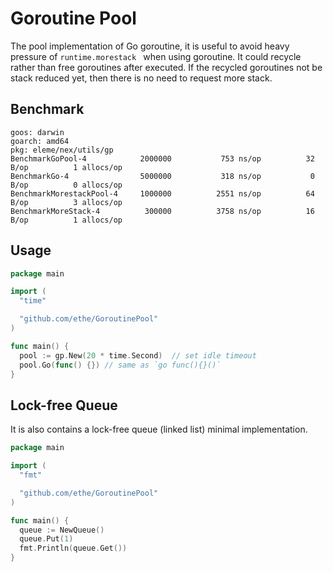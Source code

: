 # Goroutine Pool
The pool implementation of Go goroutine, it is useful to avoid heavy pressure of `runtime.morestack ` when using goroutine.
It could recycle rather than free goroutines after executed. If the recycled goroutines not be stack reduced yet, then there is no need to request more stack.


## Benchmark
```
goos: darwin
goarch: amd64
pkg: eleme/nex/utils/gp
BenchmarkGoPool-4          	 2000000	       753 ns/op	      32 B/op	       1 allocs/op
BenchmarkGo-4              	 5000000	       318 ns/op	       0 B/op	       0 allocs/op
BenchmarkMorestackPool-4   	 1000000	      2551 ns/op	      64 B/op	       3 allocs/op
BenchmarkMoreStack-4       	  300000	      3758 ns/op	      16 B/op	       1 allocs/op
```

## Usage
```go
package main

import (
  "time"

  "github.com/ethe/GoroutinePool"
)

func main() {
  pool := gp.New(20 * time.Second)  // set idle timeout
  pool.Go(func() {}) // same as `go func(){}()`
}

```

## Lock-free Queue
It is also contains a lock-free queue (linked list) minimal implementation.

```go
package main

import (  
  "fmt"

  "github.com/ethe/GoroutinePool"
)

func main() {
  queue := NewQueue()
  queue.Put(1)
  fmt.Println(queue.Get())
}
```
